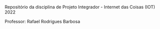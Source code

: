 Repositório da disciplina de Projeto Integrador - Internet das Coisas (IOT) 2022

Professor: Rafael Rodrigues Barbosa